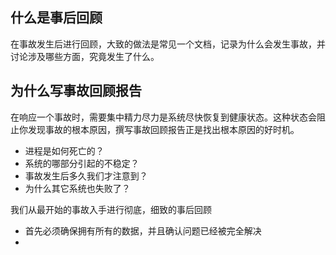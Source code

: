 ## 什么是事后回顾

在事故发生后进行回顾，大致的做法是常见一个文档，记录为什么会发生事故，并讨论涉及哪些方面，究竟发生了什么。

## 为什么写事故回顾报告

在响应一个事故时，需要集中精力尽力是系统尽快恢复到健康状态。这种状态会阻止你发现事故的根本原因，撰写事故回顾报告正是找出根本原因的好时机。

- 进程是如何死亡的？
- 系统的哪部分引起的不稳定？
- 事故发生后多久我们才注意到？
- 为什么其它系统也失败了？

我们从最开始的事故入手进行彻底，细致的事后回顾

- 首先必须确保拥有所有的数据，并且确认问题已经被完全解决
- 